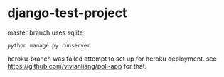 # django-test-project
master branch uses sqlite
```
python manage.py runserver
```

heroku-branch was failed attempt to set up for heroku deployment.
see https://github.com/vivianliang/poll-app for that.
